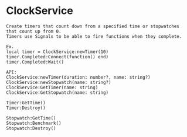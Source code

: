 # ClockService

	Create timers that count down from a specified time or stopwatches that count up from 0.
	Timers use Signals to be able to fire functions when they complete.
	
	Ex.
	local timer = ClockService:newTimer(10)
	timer.Completed:Connect(function() end)
	timer.Completed:Wait()

	API:
	ClockService:newTimer(duration: number?, name: string?)
	ClockService:newStopwatch(name: string?)
	ClockService:GetTimer(name: string)
	ClockService:GetStopwatch(name: string)
	
	Timer:GetTime()
	Timer:Destroy()
	
	Stopwatch:GetTime()
	Stopwatch:Benchmark()
	Stopwatch:Destroy()